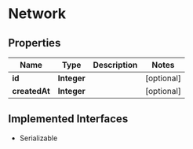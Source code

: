 

# Network


## Properties

| Name | Type | Description | Notes |
|------------ | ------------- | ------------- | -------------|
|**id** | **Integer** |  |  [optional] |
|**createdAt** | **Integer** |  |  [optional] |


## Implemented Interfaces

* Serializable



